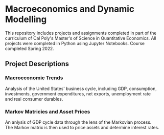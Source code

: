 # Macroeconomics and Dynamic Modelling

This repository includes projects and assignments completed in part of the curriculum of Cal Poly's Master's of Science in Quantitative Economics. All projects were completed in Python using Jupyter Notebooks. Course completed Spring 2022.

## Project Descriptions

### Macroeconomic Trends
Analysis of the United States' business cycle, including GDP, consumption, investments, government expenditures, net exports, unemployment rate and real consumer durables.

### Markov Matricies and Asset Prices
An anlysis of GDP cycle data through the lens of the Markovian process. The Markov matrix is then used to price assets and determine interest rates.

###

